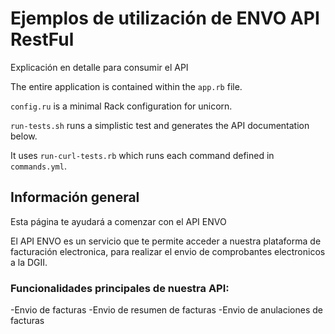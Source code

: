 # Ejemplos de utilización de ENVO API RestFul

Explicación en detalle para consumir el API

The entire application is contained within the `app.rb` file.

`config.ru` is a minimal Rack configuration for unicorn.

`run-tests.sh` runs a simplistic test and generates the API
documentation below.

It uses `run-curl-tests.rb` which runs each command defined in
`commands.yml`.

## Información general

Esta página te ayudará a comenzar con el API ENVO
 
El API ENVO es un servicio que te permite acceder a nuestra plataforma de facturación electronica, para realizar el envio de comprobantes electronicos a la DGII.
 
### Funcionalidades principales de nuestra API:

-Envio de facturas
-Envio de resumen de facturas
-Envio de anulaciones de facturas
